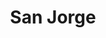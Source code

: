 ---
title: "San Jorge"
url: /ciudad-autonoma-de-buenos-aires/san-jorge-tinogasta/
shop: Feinkost
---